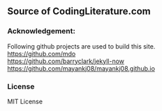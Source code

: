 ## Source of CodingLiterature.com

### Acknowledgement:
Following github projects are used to build this site.<br/>
https://github.com/mdo <br/>
https://github.com/barryclark/jekyll-now <br/>
https://github.com/mayankj08/mayankj08.github.io

### License
MIT License
